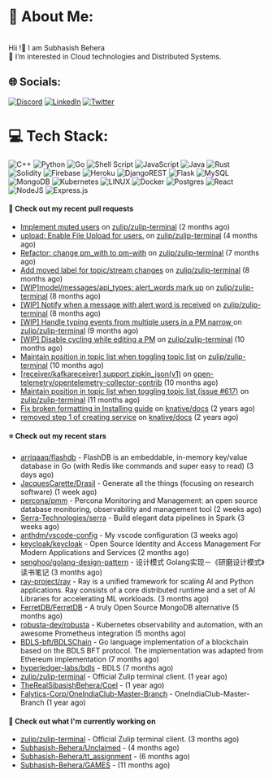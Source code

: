 # 💫 About Me:
<br>Hii !🤝 I am Subhasish Behera<br>🌱 I’m interested in Cloud technologies and Distributed Systems. <br>


## 🌐 Socials:
[![Discord](https://img.shields.io/badge/Discord-%237289DA.svg?logo=discord&logoColor=white)](https://discord.gg/Subhasish-Behera#3032) [![LinkedIn](https://img.shields.io/badge/LinkedIn-%230077B5.svg?logo=linkedin&logoColor=white)](https://linkedin.com/in/https://www.linkedin.com/in/subhasish-b-605654224/) [![Twitter](https://img.shields.io/badge/Twitter-%231DA1F2.svg?logo=Twitter&logoColor=white)](https://twitter.com/https://twitter.com/thouartround) 

# 💻 Tech Stack:
![C++](https://img.shields.io/badge/c++-%2300599C.svg?style=for-the-badge&logo=c%2B%2B&logoColor=white) ![Python](https://img.shields.io/badge/python-3670A0?style=for-the-badge&logo=python&logoColor=ffdd54) ![Go](https://img.shields.io/badge/go-%2300ADD8.svg?style=for-the-badge&logo=go&logoColor=white) ![Shell Script](https://img.shields.io/badge/shell_script-%23121011.svg?style=for-the-badge&logo=gnu-bash&logoColor=white) ![JavaScript](https://img.shields.io/badge/javascript-%23323330.svg?style=for-the-badge&logo=javascript&logoColor=%23F7DF1E) ![Java](https://img.shields.io/badge/java-%23ED8B00.svg?style=for-the-badge&logo=java&logoColor=white) ![Rust](https://img.shields.io/badge/rust-%23000000.svg?style=for-the-badge&logo=rust&logoColor=white) ![Solidity](https://img.shields.io/badge/Solidity-%23363636.svg?style=for-the-badge&logo=solidity&logoColor=white) ![Firebase](https://img.shields.io/badge/firebase-%23039BE5.svg?style=for-the-badge&logo=firebase) ![Heroku](https://img.shields.io/badge/heroku-%23430098.svg?style=for-the-badge&logo=heroku&logoColor=white) ![DjangoREST](https://img.shields.io/badge/DJANGO-REST-ff1709?style=for-the-badge&logo=django&logoColor=white&color=ff1709&labelColor=gray) ![Flask](https://img.shields.io/badge/flask-%23000.svg?style=for-the-badge&logo=flask&logoColor=white) ![MySQL](https://img.shields.io/badge/mysql-%2300f.svg?style=for-the-badge&logo=mysql&logoColor=white) ![MongoDB](https://img.shields.io/badge/MongoDB-%234ea94b.svg?style=for-the-badge&logo=mongodb&logoColor=white) ![Kubernetes](https://img.shields.io/badge/kubernetes-%23326ce5.svg?style=for-the-badge&logo=kubernetes&logoColor=white) ![LINUX](https://img.shields.io/badge/Linux-FCC624?style=for-the-badge&logo=linux&logoColor=black) ![Docker](https://img.shields.io/badge/docker-%230db7ed.svg?style=for-the-badge&logo=docker&logoColor=white) ![Postgres](https://img.shields.io/badge/postgres-%23316192.svg?style=for-the-badge&logo=postgresql&logoColor=white) ![React](https://img.shields.io/badge/react-%2320232a.svg?style=for-the-badge&logo=react&logoColor=%2361DAFB) ![NodeJS](https://img.shields.io/badge/node.js-6DA55F?style=for-the-badge&logo=node.js&logoColor=white) ![Express.js](https://img.shields.io/badge/express.js-%23404d59.svg?style=for-the-badge&logo=express&logoColor=%2361DAFB)



#### 🔨 Check out my recent pull requests

- [Implement muted users](https://github.com/zulip/zulip-terminal/pull/1425) on [zulip/zulip-terminal](https://github.com/zulip/zulip-terminal) (2 months ago)
- [upload: Enable File Upload for users.](https://github.com/zulip/zulip-terminal/pull/1414) on [zulip/zulip-terminal](https://github.com/zulip/zulip-terminal) (4 months ago)
- [Refactor: change pm_with to pm-with](https://github.com/zulip/zulip-terminal/pull/1352) on [zulip/zulip-terminal](https://github.com/zulip/zulip-terminal) (7 months ago)
- [Add moved label for topic/stream changes](https://github.com/zulip/zulip-terminal/pull/1331) on [zulip/zulip-terminal](https://github.com/zulip/zulip-terminal) (8 months ago)
- [[WIP]model/messages/api_types: alert_words mark up](https://github.com/zulip/zulip-terminal/pull/1314) on [zulip/zulip-terminal](https://github.com/zulip/zulip-terminal) (8 months ago)
- [[WIP] Notify when a message with alert word is received](https://github.com/zulip/zulip-terminal/pull/1301) on [zulip/zulip-terminal](https://github.com/zulip/zulip-terminal) (8 months ago)
- [[WIP] Handle typing events from multiple users in a PM narrow ](https://github.com/zulip/zulip-terminal/pull/1291) on [zulip/zulip-terminal](https://github.com/zulip/zulip-terminal) (9 months ago)
- [[WIP] Disable cycling while editing a PM](https://github.com/zulip/zulip-terminal/pull/1280) on [zulip/zulip-terminal](https://github.com/zulip/zulip-terminal) (10 months ago)
- [Maintain position in topic list when toggling topic list](https://github.com/zulip/zulip-terminal/pull/1277) on [zulip/zulip-terminal](https://github.com/zulip/zulip-terminal) (10 months ago)
- [[receiver/kafkareceiver] support zipkin_json(v1)](https://github.com/open-telemetry/opentelemetry-collector-contrib/pull/17186) on [open-telemetry/opentelemetry-collector-contrib](https://github.com/open-telemetry/opentelemetry-collector-contrib) (10 months ago)
- [Maintain position in topic list when toggling topic list (issue #617)](https://github.com/zulip/zulip-terminal/pull/1275) on [zulip/zulip-terminal](https://github.com/zulip/zulip-terminal) (11 months ago)
- [Fix broken formatting in Installing guide](https://github.com/knative/docs/pull/4917) on [knative/docs](https://github.com/knative/docs) (2 years ago)
- [removed step 1 of creating service](https://github.com/knative/docs/pull/4914) on [knative/docs](https://github.com/knative/docs) (2 years ago)

#### ⭐ Check out my recent stars

- [arriqaaq/flashdb](https://github.com/arriqaaq/flashdb) - FlashDB is an embeddable, in-memory key/value database in Go (with Redis like commands and super easy to read) (3 days ago)
- [JacquesCarette/Drasil](https://github.com/JacquesCarette/Drasil) - Generate all the things (focusing on research software) (1 week ago)
- [percona/pmm](https://github.com/percona/pmm) - Percona Monitoring and Management: an open source database monitoring, observability and management tool (2 weeks ago)
- [Serra-Technologies/serra](https://github.com/Serra-Technologies/serra) - Build elegant data pipelines in Spark (3 weeks ago)
- [anthdm/vscode-config](https://github.com/anthdm/vscode-config) - My vscode configuration (3 weeks ago)
- [keycloak/keycloak](https://github.com/keycloak/keycloak) - Open Source Identity and Access Management For Modern Applications and Services (2 months ago)
- [senghoo/golang-design-pattern](https://github.com/senghoo/golang-design-pattern) - 设计模式 Golang实现－《研磨设计模式》读书笔记 (3 months ago)
- [ray-project/ray](https://github.com/ray-project/ray) - Ray is a unified framework for scaling AI and Python applications. Ray consists of a core distributed runtime and a set of AI Libraries for accelerating ML workloads. (3 months ago)
- [FerretDB/FerretDB](https://github.com/FerretDB/FerretDB) - A truly Open Source MongoDB alternative (5 months ago)
- [robusta-dev/robusta](https://github.com/robusta-dev/robusta) - Kubernetes observability and automation, with an awesome Prometheus integration (5 months ago)
- [BDLS-bft/BDLSChain](https://github.com/BDLS-bft/BDLSChain) - Go language implementation of a blockchain based on the BDLS BFT protocol. The implementation was adapted from Ethereum implementation (7 months ago)
- [hyperledger-labs/bdls](https://github.com/hyperledger-labs/bdls) - BDLS (7 months ago)
- [zulip/zulip-terminal](https://github.com/zulip/zulip-terminal) - Official Zulip terminal client. (1 year ago)
- [TheRealSibasishBehera/Coel](https://github.com/TheRealSibasishBehera/Coel) -  (1 year ago)
- [Falytics-Corp/OneIndiaClub-Master-Branch](https://github.com/Falytics-Corp/OneIndiaClub-Master-Branch) - OneIndiaClub-Master-Branch (1 year ago)

#### 👷 Check out what I'm currently working on

- [zulip/zulip-terminal](https://github.com/zulip/zulip-terminal) - Official Zulip terminal client. (3 months ago)
- [Subhasish-Behera/Unclaimed](https://github.com/Subhasish-Behera/Unclaimed) -  (4 months ago)
- [Subhasish-Behera/tt_assignment](https://github.com/Subhasish-Behera/tt_assignment) -  (6 months ago)
- [Subhasish-Behera/GAMES](https://github.com/Subhasish-Behera/GAMES) -  (11 months ago)

